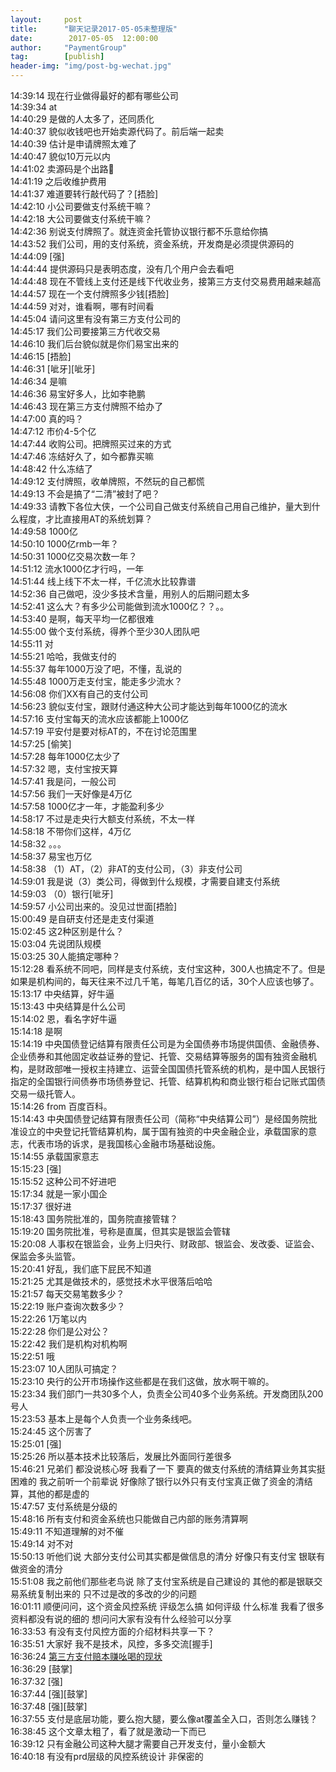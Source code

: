 ```yaml
---  
layout:     post  
title:      "聊天记录2017-05-05未整理版"    
date:        2017-05-05  12:00:00    
author:     "PaymentGroup"    
tag:		[publish]   
header-img: "img/post-bg-wechat.jpg"    
---  
```


   14:39:14  现在行业做得最好的都有哪些公司  
   14:39:34  at  
   14:40:29  是做的人太多了，还同质化  
   14:40:37  貌似收钱吧也开始卖源代码了。前后端一起卖  
   14:40:39  估计是申请牌照太难了  
   14:40:47  貌似10万元以内  
   14:41:02  卖源码是个出路  
   14:41:19  之后收维护费用  
   14:41:37  难道要转行敲代码了？[捂脸]  
   14:42:10  小公司要做支付系统干嘛？  
   14:42:18  大公司要做支付系统干嘛？  
   14:42:36  别说支付牌照了。就连资金托管协议银行都不乐意给你搞  
   14:43:52  我们公司，用的支付系统，资金系统，开发商是必须提供源码的  
   14:44:09  [强]  
   14:44:44  提供源码只是表明态度，没有几个用户会去看吧  
   14:44:48  现在不管线上支付还是线下代收业务，接第三方支付交易费用越来越高  
   14:44:57  现在一个支付牌照多少钱[捂脸]  
   14:44:59  对对，谁看啊，哪有时间看  
   14:45:04  请问这里有没有第三方支付公司的  
   14:45:17  我们公司要接第三方代收交易  
   14:46:10  我们后台貌似就是你们易宝出来的  
   14:46:15  [捂脸]  
   14:46:31  [呲牙][呲牙]  
   14:46:34  是嘛  
   14:46:36  易宝好多人，比如李艳鹏  
   14:46:43  现在第三方支付牌照不给办了  
   14:47:00  真的吗？  
   14:47:12  市价4-5个亿  
   14:47:44  收购公司。把牌照买过来的方式  
   14:47:46  冻结好久了，如今都靠买嘛  
   14:48:42  什么冻结了  
   14:49:12  支付牌照，收单牌照，不然玩的自己都慌  
   14:49:13  不会是搞了“二清”被封了吧？  
   14:49:33  请教下各位大侠，一个公司自己做支付系统自己用自己维护，量大到什么程度，才比直接用AT的系统划算？  
   14:49:58  1000亿  
   14:50:10  1000亿rmb一年？  
   14:50:31  1000亿交易次数一年？  
   14:51:12  流水1000亿才行吗，一年  
   14:51:44  线上线下不太一样，千亿流水比较靠谱  
   14:52:36  自己做吧，没少多技术含量，用别人的后期问题太多  
   14:52:41  这么大？有多少公司能做到流水1000亿？？。。  
   14:53:40  是啊，每天平均一亿都很难  
   14:55:00  做个支付系统，得养个至少30人团队吧  
   14:55:11  对  
   14:55:21  哈哈，我做支付的  
   14:55:37  每年1000万没了吧，不懂，乱说的  
   14:55:48  1000万走支付宝，能走多少流水？  
   14:56:08  你们XX有自己的支付公司  
   14:56:23  貌似支付宝，跟财付通这种大公司才能达到每年1000亿的流水  
   14:57:16  支付宝每天的流水应该都能上1000亿  
   14:57:19  平安付是要对标AT的，不在讨论范围里  
   14:57:25  [偷笑]  
   14:57:28  每年1000亿太少了  
   14:57:32  嗯，支付宝按天算  
   14:57:41  我是问，一般公司  
   14:57:56  我们一天好像是4万亿  
   14:57:58  1000亿才一年，才能盈利多少  
   14:58:17  不过是走央行大额支付系统，不太一样  
   14:58:18  不带你们这样，4万亿  
   14:58:32  。。。  
   14:58:37  易宝也万亿  
   14:58:38  （1）AT，（2）非AT的支付公司，（3）非支付公司  
   14:59:01  我是说（3）类公司，得做到什么规模，才需要自建支付系统  
   14:59:03  （0）银行[呲牙]  
   14:59:57  小公司出来的。没见过世面[捂脸]  
   15:00:49  是自研支付还是走支付渠道  
   15:02:45  这2种区别是什么？  
   15:03:04  先说团队规模  
   15:03:25  30人能搞定哪种？  
   15:12:28  看系统不同吧，同样是支付系统，支付宝这种，300人也搞定不了。但是如果是机构间的，每天往来不过几千笔，每笔几百亿的话，30个人应该也够了。  
   15:13:17  中央结算，好牛逼  
   15:13:43  中央结算是什么公司  
   15:14:02  恩，看名字好牛逼  
   15:14:18  是啊  
   15:14:19  中央国债登记结算有限责任公司是为全国债券市场提供国债、金融债券、企业债券和其他固定收益证券的登记、托管、交易结算等服务的国有独资金融机构，是财政部唯一授权主持建立、运营全国国债托管系统的机构，是中国人民银行指定的全国银行间债券市场债券登记、托管、结算机构和商业银行柜台记账式国债交易一级托管人。  
   15:14:26  from 百度百科。  
   15:14:43  中央国债登记结算有限责任公司（简称“中央结算公司”）是经国务院批准设立的中央登记托管结算机构，属于国有独资的中央金融企业，承载国家的意志，代表市场的诉求，是我国核心金融市场基础设施。  
   15:14:55  承载国家意志  
   15:15:23  [强]  
   15:15:52  这种公司不好进吧  
   15:17:34  就是一家小国企  
   15:17:37  很好进  
   15:18:43  国务院批准的，国务院直接管辖？  
   15:19:20  国务院批准，号称是直属，但其实是银监会管辖  
   15:20:08  人事权在银监会，业务上归央行、财政部、银监会、发改委、证监会、保监会多头监管。  
   15:20:41  好乱，我们底下屁民不知道  
   15:21:25  尤其是做技术的，感觉技术水平很落后哈哈  
   15:21:57  每天交易笔数多少？  
   15:22:19  账户查询次数多少？  
   15:22:26  1万笔以内  
   15:22:28  你们是公对公？  
   15:22:42  我们是机构对机构啊  
   15:22:51  哦  
   15:23:07  10人团队可搞定？  
   15:23:10  央行的公开市场操作这些都是在我们这做，放水啊干嘛的。  
   15:23:34  我们部门一共30多个人，负责全公司40多个业务系统。开发商团队200号人  
   15:23:53  基本上是每个人负责一个业务条线吧。  
   15:24:45  这个厉害了  
   15:25:01  [强]  
   15:25:26  所以基本技术比较落后，发展比外面同行差很多  
   15:46:21  兄弟们 都没说核心呀 我看了一下 要真的做支付系统的清结算业务其实挺困难的 我之前听一个前辈说 好像除了银行以外只有支付宝真正做了资金的清结算，其他的都是虚的  
   15:47:57  支付系统是分级的  
   15:48:16  所有支付和资金系统也只能做自己内部的账务清算啊  
   15:49:11  不知道理解的对不催  
   15:49:14  对不对  
   15:50:13  听他们说 大部分支付公司其实都是做信息的清分 好像只有支付宝 银联有做资金的清分  
   15:51:08  我之前他们那些老鸟说 除了支付宝系统是自己建设的 其他的都是银联交易系统复制出来的 只不过是改的多改的少的问题  
   16:01:11  顺便问问，这个资金风控系统 评级怎么搞 如何评级 什么标准 我看了很多资料都没有说的细的 想问问大家有没有什么经验可以分享  
   16:33:53  有没有支付风控方面的介绍材料共享一下？  
   16:35:51  大家好 我不是技术，风控，多多交流[握手]  
   16:36:24  [第三方支付赔本赚吆喝的现状](http://mp.weixin.qq.com/s?__biz=MzA3OTkyODg2Mg==&mid=2650680432&idx=1&sn=92f9814d101e2a9b39d27cc188f57323&chksm=87a68701b0d10e170b939373124e599c285edca09d78096857403d64e0e8c69145f48eefd044&mpshare=1&scene=1&srcid=050516fDYm8aYorir7Lf6sMg#rd)  
   16:36:29  [鼓掌]  
   16:37:32  [强]  
   16:37:44  [强][鼓掌]  
   16:37:48  [强][鼓掌]  
   16:37:55  支付是底层功能，要么抱大腿，要么像at覆盖全入口，否则怎么赚钱？  
   16:38:45  这个文章太粗了，看了就是激动一下而已  
   16:39:12  只有金融公司这种大腿才需要自己开发支付，量小金额大  
   16:40:18  有没有prd层级的风控系统设计 非保密的  
				    